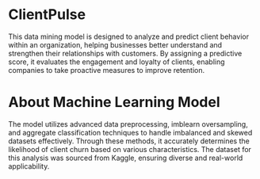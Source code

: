 # ClientPulse
This data mining model is designed to analyze and predict client behavior within an organization, helping businesses better understand and strengthen their relationships with customers. By assigning a predictive score, it evaluates the engagement and loyalty of clients, enabling companies to take proactive measures to improve retention. 

# About Machine Learning Model
The model utilizes advanced data preprocessing, imblearn oversampling, and aggregate classification techniques to handle imbalanced and skewed datasets effectively. Through these methods, it accurately determines the likelihood of client churn based on various characteristics. The dataset for this analysis was sourced from Kaggle, ensuring diverse and real-world applicability.

